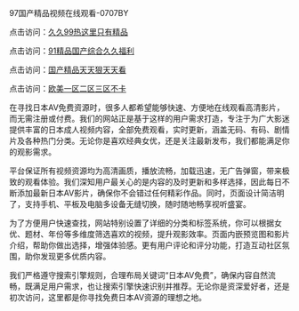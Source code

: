 97国产精品视频在线观看-0707BY

点击访问：<a href="https://gda-c7m.pages.dev/">久久99热这里只有精品</a>

点击访问：<a href="https://gsd-agv.pages.dev/">91精品国产综合久久福利</a>

点击访问：<a href="https://vassv.pages.dev/">国产精品天天狠天天看</a>

点击访问：<a href="https://rtj-3zo.pages.dev/">欧美一区二区三区不卡</a>



在寻找日本AV免费资源时，很多人都希望能够快速、方便地在线观看高清影片，而无需注册或付费。我们的网站正是基于这样的用户需求打造，专注于为广大影迷提供丰富的日本成人视频内容，全部免费观看，实时更新，涵盖无码、有码、剧情片及各种热门分类。无论你是喜欢经典女优，还是关注最新发布，我们都能满足你的观影需求。

平台保证所有视频资源均为高清画质，播放流畅，加载迅速，无广告弹窗，带来极致的观看体验。我们深知用户最关心的是内容的及时更新和多样选择，因此每日不断添加最新日本AV影片，确保你不会错过任何精彩作品。同时，页面设计简洁明了，支持手机、平板及电脑多设备无缝切换，随时随地畅享视听盛宴。

为了方便用户快速查找，网站特别设置了详细的分类和标签系统，你可以根据女优、题材、年份等多维度筛选喜欢的视频，提升观影效率。页面内嵌预览图和影片介绍，帮助你做出选择，增强体验感。更有用户评论和评分功能，打造互动社区氛围，助你发现更多优质内容。

我们严格遵守搜索引擎规则，合理布局关键词“日本AV免费”，确保内容自然流畅，既满足用户需求，也让搜索引擎快速识别并推荐。无论你是资深爱好者，还是初次访问，这里都是你寻找免费日本AV资源的理想之地。




<span style="display:none;">[Canonical link]( https://github.com/datang215420/1051120 ）</span>
